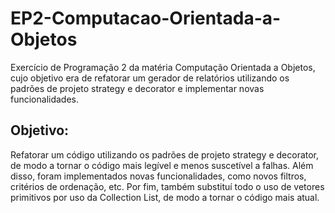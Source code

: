 # EP2-Computacao-Orientada-a-Objetos
Exercício de Programação 2 da matéria Computação Orientada a Objetos, cujo objetivo era de refatorar um gerador de relatórios utilizando os padrões de projeto strategy e decorator e implementar novas funcionalidades.

## Objetivo:
Refatorar um código utilizando os padrões de projeto strategy e decorator, de modo a tornar o código mais legível e menos suscetível a falhas. Além disso, foram implementados novas funcionalidades, como novos filtros, critérios de ordenação, etc. Por fim, também substituí todo o uso de vetores primitivos por uso da Collection List, de modo a tornar o código mais atual.
